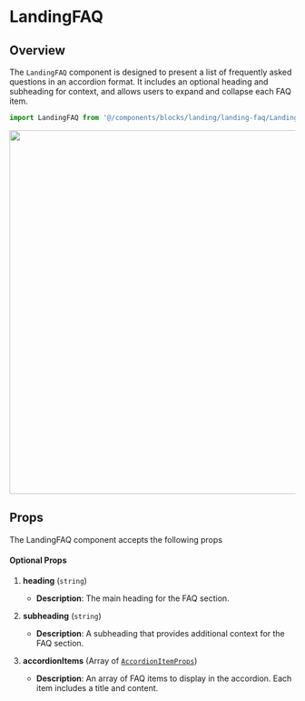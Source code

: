 # LandingFAQ
## Overview

The `LandingFAQ` component is designed to present a list of frequently asked questions in an accordion format. It includes an optional heading and subheading for context, and allows users to expand and collapse each FAQ item.

```typescript
import LandingFAQ from '@/components/blocks/landing/landing-faq/LandingFAQ.vue';
```

<img src="/components/landingFAQ.png" class="light-img" width="1280" height="640" alt=""/>

## Props

The LandingFAQ component accepts the following props

#### Optional Props
1. **heading** (`string`)
    - **Description**: The main heading for the FAQ section.

2. **subheading** (`string`)
    - **Description**: A subheading that provides additional context for the FAQ section.

3. **accordionItems** (Array of [`AccordionItemProps`](/types/accordion-item-props))
    - **Description**: An array of FAQ items to display in the accordion. Each item includes a title and content.